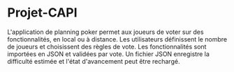 # Projet-CAPI
L'application de planning poker permet aux joueurs de voter sur des fonctionnalités, en local ou à distance. Les utilisateurs définissent le nombre de joueurs et choisissent des règles de vote. Les fonctionnalités sont importées en JSON et validées par vote. Un fichier JSON enregistre la difficulté estimée et l'état d'avancement peut être rechargé.
